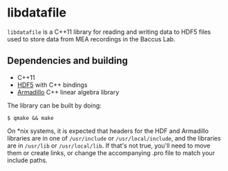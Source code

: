 libdatafile
===========

`libdatafile` is a C++11 library for reading and writing data
to HDF5 files used to store data from MEA recordings in the Baccus Lab.

Dependencies and building
-------------------------

- C++11
- [HDF5](https://www.hdfgroup.org/HDF5/) with C++ bindings
- [Armadillo](arma.sourceforge.net) C++ linear algebra library

The library can be built by doing:

	$ qmake && make

On *nix systems, it is expected that headers for the HDF and Armadillo
libraries are in one of `/usr/include` or `/usr/local/include`, and the libraries
are in `/usr/lib` or `/usr/local/lib`. If that's not true, you'll need to 
move them or create links, or change the accompanying .pro file to match
your include paths.

